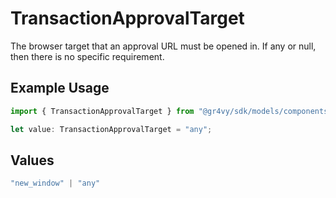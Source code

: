 # TransactionApprovalTarget

The browser target that an approval URL must be opened in. If any or null, then there is no specific requirement.

## Example Usage

```typescript
import { TransactionApprovalTarget } from "@gr4vy/sdk/models/components";

let value: TransactionApprovalTarget = "any";
```

## Values

```typescript
"new_window" | "any"
```